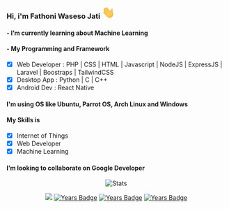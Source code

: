 ### Hi, i'm Fathoni Waseso Jati <img src="https://github.com/vh4/vh4/blob/main/Hi.gif" width="30px">

#### - I’m currently learning about Machine Learning

#### - My Programming and Framework
  - [x] Web Developer : PHP | CSS | HTML | Javascript | NodeJS | ExpressJS | Laravel | Boostraps | TailwindCSS
  - [x] Desktop App : Python | C | C++
  - [x] Android Dev : React Native 
#### I'm using OS like Ubuntu, Parrot OS, Arch Linux and Windows

#### My Skills is
  - [x] Internet of Things 
  - [x] Web Developer
  - [x] Machine Learning

#### I’m looking to collaborate on Google Developer

<div align="center">
  
![Stats](https://github-readme-stats.vercel.app/api?username=vh4&show_icons=true&theme=algolia&include_all_commits=true&count_private=true&hide_border=true)

![](https://komarev.com/ghpvc/?username=vh4&color=brightgreen)
[![Years Badge](https://badges.pufler.dev/years/vh4)](https://github.com/vh4)
[![Years Badge](https://badges.pufler.dev/repos/vh4)](https://github.com/vh4)
[![Years Badge](https://badges.pufler.dev/commits/all/vh4)](https://github.com/vh4)
 
</div>
